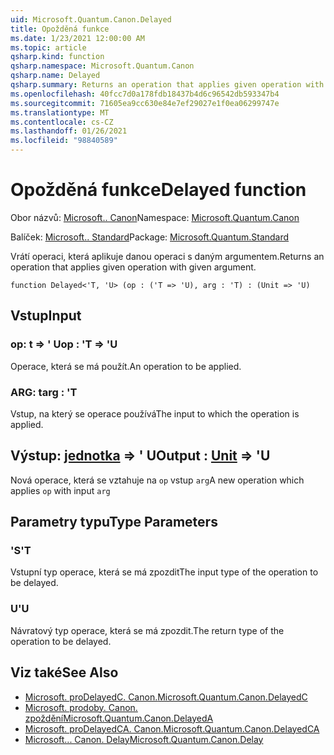 ```yaml
---
uid: Microsoft.Quantum.Canon.Delayed
title: Opožděná funkce
ms.date: 1/23/2021 12:00:00 AM
ms.topic: article
qsharp.kind: function
qsharp.namespace: Microsoft.Quantum.Canon
qsharp.name: Delayed
qsharp.summary: Returns an operation that applies given operation with given argument.
ms.openlocfilehash: 40fcc7d0a178fdb18437b4d6c96542db593347b4
ms.sourcegitcommit: 71605ea9cc630e84e7ef29027e1f0ea06299747e
ms.translationtype: MT
ms.contentlocale: cs-CZ
ms.lasthandoff: 01/26/2021
ms.locfileid: "98840589"
---
```

# <a name="delayed-function"></a><span data-ttu-id="81100-102">Opožděná funkce</span><span class="sxs-lookup"><span data-stu-id="81100-102">Delayed function</span></span>

<span data-ttu-id="81100-103">Obor názvů: [Microsoft.. Canon](xref:Microsoft.Quantum.Canon)</span><span class="sxs-lookup"><span data-stu-id="81100-103">Namespace: [Microsoft.Quantum.Canon](xref:Microsoft.Quantum.Canon)</span></span>

<span data-ttu-id="81100-104">Balíček: [Microsoft.. Standard](https://nuget.org/packages/Microsoft.Quantum.Standard)</span><span class="sxs-lookup"><span data-stu-id="81100-104">Package: [Microsoft.Quantum.Standard](https://nuget.org/packages/Microsoft.Quantum.Standard)</span></span>


<span data-ttu-id="81100-105">Vrátí operaci, která aplikuje danou operaci s daným argumentem.</span><span class="sxs-lookup"><span data-stu-id="81100-105">Returns an operation that applies given operation with given argument.</span></span>

```qsharp
function Delayed<'T, 'U> (op : ('T => 'U), arg : 'T) : (Unit => 'U)
```


## <a name="input"></a><span data-ttu-id="81100-106">Vstup</span><span class="sxs-lookup"><span data-stu-id="81100-106">Input</span></span>

### <a name="op--t--u"></a><span data-ttu-id="81100-107">op: t => ' U</span><span class="sxs-lookup"><span data-stu-id="81100-107">op : 'T => 'U</span></span> 

<span data-ttu-id="81100-108">Operace, která se má použít.</span><span class="sxs-lookup"><span data-stu-id="81100-108">An operation to be applied.</span></span>


### <a name="arg--t"></a><span data-ttu-id="81100-109">ARG: t</span><span class="sxs-lookup"><span data-stu-id="81100-109">arg : 'T</span></span>

<span data-ttu-id="81100-110">Vstup, na který se operace používá</span><span class="sxs-lookup"><span data-stu-id="81100-110">The input to which the operation is applied.</span></span>



## <a name="output--unit--u"></a><span data-ttu-id="81100-111">Výstup: [jednotka](xref:microsoft.quantum.lang-ref.unit) => ' U</span><span class="sxs-lookup"><span data-stu-id="81100-111">Output : [Unit](xref:microsoft.quantum.lang-ref.unit) => 'U</span></span> 

<span data-ttu-id="81100-112">Nová operace, která se vztahuje na `op` vstup `arg`</span><span class="sxs-lookup"><span data-stu-id="81100-112">A new operation which applies `op` with input `arg`</span></span>

## <a name="type-parameters"></a><span data-ttu-id="81100-113">Parametry typu</span><span class="sxs-lookup"><span data-stu-id="81100-113">Type Parameters</span></span>

### <a name="t"></a><span data-ttu-id="81100-114">'S</span><span class="sxs-lookup"><span data-stu-id="81100-114">'T</span></span>

<span data-ttu-id="81100-115">Vstupní typ operace, která se má zpozdit</span><span class="sxs-lookup"><span data-stu-id="81100-115">The input type of the operation to be delayed.</span></span>
### <a name="u"></a><span data-ttu-id="81100-116">U</span><span class="sxs-lookup"><span data-stu-id="81100-116">'U</span></span>

<span data-ttu-id="81100-117">Návratový typ operace, která se má zpozdit.</span><span class="sxs-lookup"><span data-stu-id="81100-117">The return type of the operation to be delayed.</span></span>

## <a name="see-also"></a><span data-ttu-id="81100-118">Viz také</span><span class="sxs-lookup"><span data-stu-id="81100-118">See Also</span></span>

- [<span data-ttu-id="81100-119">Microsoft. proDelayedC. Canon.</span><span class="sxs-lookup"><span data-stu-id="81100-119">Microsoft.Quantum.Canon.DelayedC</span></span>](xref:Microsoft.Quantum.Canon.DelayedC)
- [<span data-ttu-id="81100-120">Microsoft. prodoby. Canon. zpoždění</span><span class="sxs-lookup"><span data-stu-id="81100-120">Microsoft.Quantum.Canon.DelayedA</span></span>](xref:Microsoft.Quantum.Canon.DelayedA)
- [<span data-ttu-id="81100-121">Microsoft. proDelayedCA. Canon.</span><span class="sxs-lookup"><span data-stu-id="81100-121">Microsoft.Quantum.Canon.DelayedCA</span></span>](xref:Microsoft.Quantum.Canon.DelayedCA)
- [<span data-ttu-id="81100-122">Microsoft... Canon. Delay</span><span class="sxs-lookup"><span data-stu-id="81100-122">Microsoft.Quantum.Canon.Delay</span></span>](xref:Microsoft.Quantum.Canon.Delay)